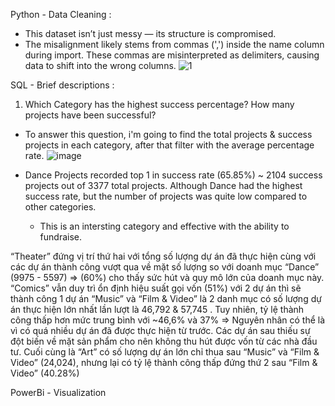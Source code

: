 Python - Data Cleaning :
- This dataset isn’t just messy — its structure is compromised.
- The misalignment likely stems from commas (',') inside the name column during import. These commas are misinterpreted as delimiters, causing data to shift into the wrong columns.
![1](https://github.com/user-attachments/assets/7c542a4e-ee92-41fd-87e2-babd2582cbf1)

SQL - Brief descriptions :
1.  Which Category has the highest success percentage? How many projects have been successful?
- To answer this question, i'm going to find the total projects & success projects in each category, after that filter with the average percentage rate.
![image](https://github.com/user-attachments/assets/b3de002d-eaac-486c-9c44-79f935acf337)

- Dance Projects recorded top 1 in success rate (65.85%) ~ 2104 success projects out of 3377 total projects. Although Dance had the highest success rate, but the number of projects was quite low compared to other categories.
    -  This is an intersting category and effective with the ability to fundraise.


“Theater” đứng vị trí thứ hai với  tổng số lượng dự án đã thực hiện cùng với các dự án thành công vượt qua về mặt số lượng so với doanh mục “Dance” (9975 - 5597)
=> (60%)  cho thấy sức hút và quy mô lớn của doanh mục này.
“Comics” vẫn duy trì ổn định hiệu suất  gọi vốn (51%)  với  2 dự án thì sẽ thành công 1 dự án
“Music” và “Film & Video” là 2 danh mục có số lượng dự án thực hiện lớn nhất lần lượt là 46,792 & 57,745 . Tuy nhiên, tỷ  lệ thành công thấp hơn mức trung bình với ~46,6%  và 37%
=> Nguyên nhân có thể là vì có quá nhiều dự án đã được thực hiện từ trước. Các dự án sau thiếu sự đột biến về mặt sản phẩm  cho nên không thu hút được vốn từ  các nhà đầu tư.
Cuối  cùng là “Art” có số lượng dự án lớn chỉ  thua  sau “Music” và “Film & Video” (24,024),  nhưng lại  có tỷ lệ thành công thấp đứng thứ 2 sau “Film & Video” (40.28%)





PowerBi - Visualization
